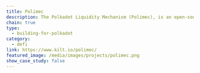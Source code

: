 ```yaml
---
title: Polimec
description: The Polkadot Liquidity Mechanism (Polimec), is an open-source blockchain system designed to help getting liquidity into Polkadot based projects.
chain: true
type:
  - building-for-polkadot
category:
  - defi
link: https://www.kilt.io/polimec/
featured_image: /media/images/projects/polimec.png
show_case_study: false
---
```

